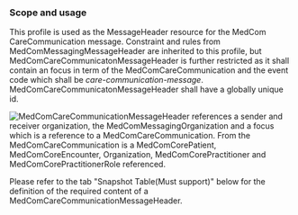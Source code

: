 ### Scope and usage 
This profile is used as the MessageHeader resource for the MedCom CareCommunication message. Constraint and rules from MedComMessagingMessageHeader are inherited to this profile, but MedComCareCommunicatonMessageHeader is further restricted as it shall contain an focus in term of the MedComCareCommunication and the event code which shall be *care-communication-message*. MedComCareCommunicatonMessageHeader shall have a globally unique id. 

<img alt="MedComCareCommunicationMessageHeader references a sender and receiver organization, the MedComMessagingOrganization and a focus which is a reference to a MedComCareCommunication. From the MedComCareCommunication is a MedComCorePatient, MedComCoreEncounter, Organization, MedComCorePractitioner and MedComCorePractitionerRole referenced." src="./carecommunication/CareCommunicationMessageHeader.png" style="float:none; display:block; margin-left:auto; margin-right:auto;" />

Please refer to the tab "Snapshot Table(Must support)" below for the definition of the required content of a MedComCareCommunicationMessageHeader.
